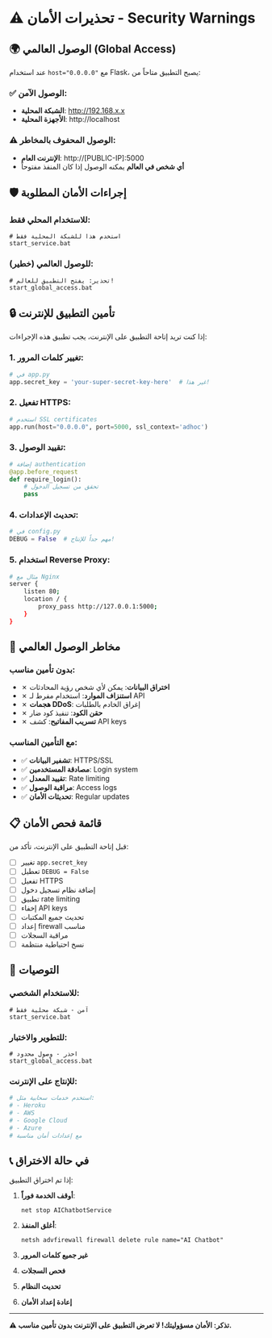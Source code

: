 # ⚠️ تحذيرات الأمان - Security Warnings

## 🌍 الوصول العالمي (Global Access)

عند استخدام `host="0.0.0.0"` مع Flask، يصبح التطبيق متاحاً من:

### ✅ الوصول الآمن:
- **الشبكة المحلية**: http://192.168.x.x
- **الأجهزة المحلية**: http://localhost

### ⚠️ الوصول المحفوف بالمخاطر:
- **الإنترنت العام**: http://[PUBLIC-IP]:5000
- **أي شخص في العالم** يمكنه الوصول إذا كان المنفذ مفتوحاً

## 🛡️ إجراءات الأمان المطلوبة

### للاستخدام المحلي فقط:
```batch
# استخدم هذا للشبكة المحلية فقط
start_service.bat
```

### للوصول العالمي (خطير):
```batch
# تحذير: يفتح التطبيق للعالم!
start_global_access.bat
```

## 🔒 تأمين التطبيق للإنترنت

إذا كنت تريد إتاحة التطبيق على الإنترنت، يجب تطبيق هذه الإجراءات:

### 1. **تغيير كلمات المرور**:
```python
# في app.py
app.secret_key = 'your-super-secret-key-here'  # غير هذا!
```

### 2. **تفعيل HTTPS**:
```python
# استخدم SSL certificates
app.run(host="0.0.0.0", port=5000, ssl_context='adhoc')
```

### 3. **تقييد الوصول**:
```python
# إضافة authentication
@app.before_request
def require_login():
    # تحقق من تسجيل الدخول
    pass
```

### 4. **تحديث الإعدادات**:
```python
# في config.py
DEBUG = False  # مهم جداً للإنتاج!
```

### 5. **استخدام Reverse Proxy**:
```bash
# مثال مع Nginx
server {
    listen 80;
    location / {
        proxy_pass http://127.0.0.1:5000;
    }
}
```

## 🚨 مخاطر الوصول العالمي

### بدون تأمين مناسب:
- ✗ **اختراق البيانات**: يمكن لأي شخص رؤية المحادثات
- ✗ **استنزاف الموارد**: استخدام مفرط لـ API
- ✗ **هجمات DDoS**: إغراق الخادم بالطلبات
- ✗ **حقن الكود**: تنفيذ كود ضار
- ✗ **تسريب المفاتيح**: كشف API keys

### مع التأمين المناسب:
- ✅ **تشفير البيانات**: HTTPS/SSL
- ✅ **مصادقة المستخدمين**: Login system
- ✅ **تقييد المعدل**: Rate limiting
- ✅ **مراقبة الوصول**: Access logs
- ✅ **تحديثات الأمان**: Regular updates

## 📋 قائمة فحص الأمان

قبل إتاحة التطبيق على الإنترنت، تأكد من:

- [ ] تغيير `app.secret_key`
- [ ] تعطيل `DEBUG = False`
- [ ] تفعيل HTTPS
- [ ] إضافة نظام تسجيل دخول
- [ ] تطبيق rate limiting
- [ ] إخفاء API keys
- [ ] تحديث جميع المكتبات
- [ ] إعداد firewall مناسب
- [ ] مراقبة السجلات
- [ ] نسخ احتياطية منتظمة

## 🎯 التوصيات

### للاستخدام الشخصي:
```batch
# آمن - شبكة محلية فقط
start_service.bat
```

### للتطوير والاختبار:
```batch
# احذر - وصول محدود
start_global_access.bat
```

### للإنتاج على الإنترنت:
```bash
# استخدم خدمات سحابية مثل:
# - Heroku
# - AWS
# - Google Cloud
# - Azure
# مع إعدادات أمان مناسبة
```

## 📞 في حالة الاختراق

إذا تم اختراق التطبيق:

1. **أوقف الخدمة فوراً**:
   ```batch
   net stop AIChatbotService
   ```

2. **أغلق المنفذ**:
   ```batch
   netsh advfirewall firewall delete rule name="AI Chatbot"
   ```

3. **غير جميع كلمات المرور**
4. **فحص السجلات**
5. **تحديث النظام**
6. **إعادة إعداد الأمان**

---

**⚠️ تذكر: الأمان مسؤوليتك! لا تعرض التطبيق على الإنترنت بدون تأمين مناسب.**